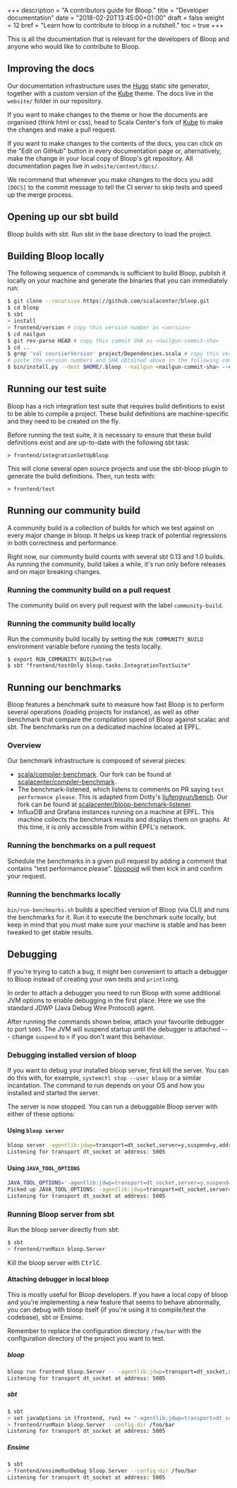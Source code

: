 +++
description = "A contributors guide for Bloop."
title = "Developer documentation"
date = "2018-02-20T13:45:00+01:00"
draft = false
weight = 12
bref = "Learn how to contribute to bloop in a nutshell."
toc = true
+++

This is all the documentation that is relevant for the developers of Bloop and
anyone who would like to contribute to Bloop.

## Improving the docs

Our documentation infrastructure uses the [Hugo](http://gohugo.io/) static site
generator, together with a custom version of the [Kube](kube.elemnts.org/)
theme. The docs live in the `website/` folder in our repository.

If you want to make changes to the theme or how the documents are organised (think html or css), head to Scala Center's fork of [Kube](https://github.com/scalacenter/kube) to make the changes and make a pull request.

If you want to make changes to the contents of the docs, you can click on the
"Edit on GitHub" button in every documentation page or, alternatively, make the
change in your local copy of Bloop's git repository. All documentation pages
live in `website/content/docs/`.

We recommend that whenever you make changes to the docs you add `[DOCS]` to the
commit message to tell the CI server to skip tests and speed up the merge
process.

## Opening up our sbt build

Bloop builds with sbt. Run sbt in the base directory to load the project.

## Building Bloop locally

The following sequence of commands is sufficient to build Bloop, publish it
locally on your machine and generate the binaries that you can immediately run:

```sh
$ git clone --recursive https://github.com/scalacenter/bloop.git
$ cd bloop
$ sbt
> install
> frontend/version # copy this version number as <version>
$ cd nailgun
$ git rev-parse HEAD # copy this commit SHA as <nailgun-commit-sha>
$ cd ..
$ grep 'val coursierVersion' project/Dependencies.scala # copy this version number as <coursier-version>
# paste the version numbers and SHA obtained above in the following command:
$ bin/install.py --dest $HOME/.bloop --nailgun <nailgun-commit-sha> --coursier <coursier-version> --version <version>
```

## Running our test suite

Bloop has a rich integration test suite that requires build definitions to
exist to be able to compile a project. These build definitions are
machine-specific and they need to be created on the fly.

Before running the test suite, it is necessary to ensure that these build
definitions exist and are up-to-date with the following sbt task:

```
> frontend/integrationSetUpBloop
```

This will clone several open source projects and use the sbt-bloop plugin to
generate the build definitions. Then, run tests with:

```
> frontend/test
```

## Running our community build

A community build is a collection of builds for which we test against on every
major change in bloop. It helps us keep track of potential regressions in both
correctness and performance.

Right now, our community build counts with several sbt 0.13 and 1.0 builds. As
running the community, build takes a while, it's run only before releases and
on major breaking changes.

### Running the community build on a pull request

The community build on every pull request with the label `community-build`.

### Running the community build locally

Run the community build locally by setting the `RUN_COMMUNITY_BUILD`
environment variable before running the tests locally.

```
$ export RUN_COMMUNITY_BUILD=true
$ sbt "frontend/testOnly bloop.tasks.IntegrationTestSuite"
```

## Running our benchmarks

Bloop features a benchmark suite to measure how fast Bloop is to perform
several operations (loading projects for instance), as well as other benchmark
that compare the compilation speed of Bloop against scalac and sbt. The
benchmarks run on a dedicated machine located at EPFL.

### Overview

Our benchmark infrastructure is composed of several pieces:

 - [scala/compiler-benchmark](https://github.com/scala/compiler-benchmark). Our fork can be
   found at [scalacenter/compiler-benchmark](https://github.com/scalacenter/compiler-benchmark).
 - The benchmark-listened, which listens to comments on PR saying `test performance please`. This
   is adapted from Dotty's [liufengyun/bench](https://github.com/liufengyun/bench]). Our fork can
   be found at
   [scalacenter/bloop-benchmark-listener](https://github.com/scalacenter/bloop-benchmark-listener).
 - InfluxDB and Grafana instances running on a machine at EPFL. This machine collects the
   benchmark results and displays them on graphs. At this time, it is only accessible from
   within EPFL's network.

### Running the benchmarks on a pull request

Schedule the benchmarks in a given pull request by adding a comment that
contains "test performance please". [bloopoid](https://github.com/bloopoid)
will then kick in and confirm your request.

### Running the benchmarks locally

`bin/run-benchmarks.sh` builds a specified version of Bloop (via CLI) and runs
the benchmarks for it. Run it to execute the benchmark suite locally, but keep
in mind that you must make sure your machine is stable and has been tweaked to
get stable results.

## Debugging

If you're trying to catch a bug, it might ben convenient to attach a debugger
to Bloop instead of creating your own tests and `println`ing.

In order to attach a debugger you need to run Bloop with some additional JVM
options to enable debugging in the first place. Here we use the standard JDWP
(Java Debug Wire Protocol) agent.

After running the commands shown below, attach your favourite debugger to port
`5005`. The JVM will suspend startup until the debugger is attached --- change
`suspend` to `n` if you don't want this behaviour.

### Debugging installed version of bloop

If you want to debug your installed bloop server, first kill the server. You
can do this with, for example, `systemctl stop --user bloop` or a similar
incantation. The command to run depends on your OS and how you installed and
started the server.

The server is now stopped. You can run a debuggable Bloop server with either of these options:

#### Using `bloop server`

```bash
bloop server -agentlib:jdwp=transport=dt_socket,server=y,suspend=y,address=5005
Listening for transport dt_socket at address: 5005
```

#### Using `JAVA_TOOL_OPTIONS`

```bash
JAVA_TOOL_OPTIONS='-agentlib:jdwp=transport=dt_socket,server=y,suspend=y,address=5005' bloop server
Picked up JAVA_TOOL_OPTIONS: -agentlib:jdwp=transport=dt_socket,server=y,suspend=y,address=5005
Listening for transport dt_socket at address: 5005
```

### Running Bloop server from sbt

Run the bloop server directly from sbt:

```sh
$ sbt
> frontend/runMain bloop.Server
```

Kill the bloop server with <kbd>Ctrl</kbd><kbd>C</kbd>.

#### Attaching debugger in local bloop

This is mostly useful for Bloop developers. If you have a local copy of bloop
and you're implementing a new feature that seems to behave abnormally, you can
debug with bloop itself (if you're using it to compile/test the codebase), sbt
or Ensime.

Remember to replace the configuration directory `/foo/bar` with the
configuration directory of the project you want to test.

##### bloop

```bash
bloop run frontend bloop.Server -- -agentlib:jdwp=transport=dt_socket,server=y,suspend=y,address=5005
Listening for transport dt_socket at address: 5005
```

##### sbt

```sh
$ sbt
> set javaOptions in (frontend, run) += "-agentlib:jdwp=transport=dt_socket,server=y,suspend=y,address=5005"
> frontend/runMain bloop.Server --config-dir /foo/bar
Listening for transport dt_socket at address: 5005
```

##### Ensime

```sh
$ sbt
> frontend/ensimeRunDebug bloop.Server --config-dir /foo/bar
Listening for transport dt_socket at address: 5005
```
